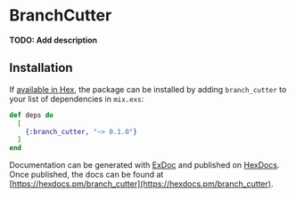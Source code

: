 # BranchCutter

**TODO: Add description**

## Installation

If [available in Hex](https://hex.pm/docs/publish), the package can be installed
by adding `branch_cutter` to your list of dependencies in `mix.exs`:

```elixir
def deps do
  [
    {:branch_cutter, "~> 0.1.0"}
  ]
end
```

Documentation can be generated with [ExDoc](https://github.com/elixir-lang/ex_doc)
and published on [HexDocs](https://hexdocs.pm). Once published, the docs can
be found at [https://hexdocs.pm/branch_cutter](https://hexdocs.pm/branch_cutter).


